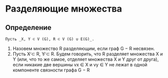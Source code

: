 # Разделяющие множества

## Определение
    Пусть _X, Y ⊂ V (G), R ⊂ V (G) ∪ E(G)_.
1) Назовем множество R разделяющим, если граф G − R несвязен.
2) Пусть X ̸⊂ R, Y ̸⊂ R. Будем говорить, что R разделяет множества X и Y (или, что то же самое, отделяет множества X и Y друг от
друга), если никакие две вершины vx ∈ X и vy ∈ Y не лежат в одной
компоненте связности графа G − R
